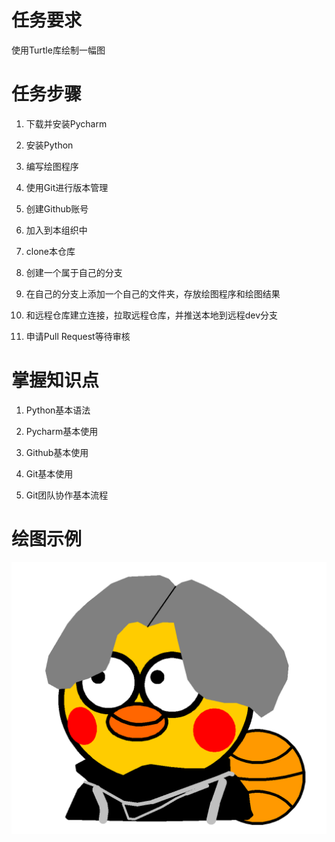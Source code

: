 # 任务要求

使用Turtle库绘制一幅图

# 任务步骤

1. 下载并安装Pycharm

2. 安装Python

3. 编写绘图程序

4. 使用Git进行版本管理

5. 创建Github账号

6. 加入到本组织中

7. clone本仓库

8. 创建一个属于自己的分支

9. 在自己的分支上添加一个自己的文件夹，存放绘图程序和绘图结果

10. 和远程仓库建立连接，拉取远程仓库，并推送本地到远程dev分支

11. 申请Pull Request等待审核

# 掌握知识点

1. Python基本语法

2. Pycharm基本使用

3. Github基本使用

4. Git基本使用

5. Git团队协作基本流程


# 绘图示例

![](./src/img/sample.jpg)